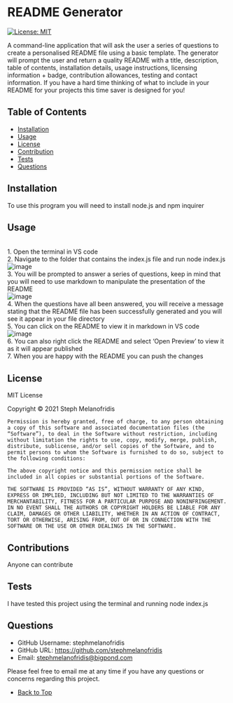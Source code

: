 
# README Generator
[![License: MIT](https://img.shields.io/badge/License-MIT-yellow.svg)](https://opensource.org/licenses/MIT)

A command-line application that will ask the user a series of questions to create a personalised README file using a basic template. The generator will prompt the user and return a quality README with a title, description, table of contents, installation details, usage instructions, licensing information + badge, contribution allowances, testing and contact information. If you have a hard time thinking of what to include in your README for your projects this time saver is designed for you!

## Table of Contents

- [Installation](#installation)
- [Usage](#usage)
- [License](#license)
- [Contribution](#contribution)
- [Tests](#tests)
- [Questions](#questions)

## Installation

To use this program you will need to install node.js and npm inquirer

## Usage

<br> 1. Open the terminal in VS code <br> 2. Navigate to the folder that contains the index.js file and run node index.js <br>  ![image](https://user-images.githubusercontent.com/82196946/127587539-910c0fca-f3f8-4dab-b31f-063c8ca98d8a.png) <br>  3. You will be prompted to answer a series of questions, keep in mind that you will need to use markdown to manipulate the presentation of the README <br>![image](https://user-images.githubusercontent.com/82196946/127587726-f989e3d0-c5d0-4070-a8a8-1f48008f06ed.png) <br> 4. When the questions have all been answered, you will receive a message stating that the README file has been successfully generated and you will see it appear in your file directory <br> 5. You can click on the README to view it in markdown in VS code <br>  ![image](https://user-images.githubusercontent.com/82196946/127587910-4dab621e-5eb0-4e0a-8110-cf2e95e3225d.png) <br> 6. You can also right click the README and select ‘Open Preview’ to view it as it will appear published <br> 7. When you are happy with the README you can push the changes

## License

MIT License

Copyright © 2021 Steph Melanofridis
                
    Permission is hereby granted, free of charge, to any person obtaining a copy of this software and associated documentation files (the “Software”), to deal in the Software without restriction, including without limitation the rights to use, copy, modify, merge, publish, distribute, sublicense, and/or sell copies of the Software, and to permit persons to whom the Software is furnished to do so, subject to the following conditions:
                
    The above copyright notice and this permission notice shall be included in all copies or substantial portions of the Software.
                
    THE SOFTWARE IS PROVIDED “AS IS”, WITHOUT WARRANTY OF ANY KIND, EXPRESS OR IMPLIED, INCLUDING BUT NOT LIMITED TO THE WARRANTIES OF MERCHANTABILITY, FITNESS FOR A PARTICULAR PURPOSE AND NONINFRINGEMENT. IN NO EVENT SHALL THE AUTHORS OR COPYRIGHT HOLDERS BE LIABLE FOR ANY CLAIM, DAMAGES OR OTHER LIABILITY, WHETHER IN AN ACTION OF CONTRACT, TORT OR OTHERWISE, ARISING FROM, OUT OF OR IN CONNECTION WITH THE SOFTWARE OR THE USE OR OTHER DEALINGS IN THE SOFTWARE.

## Contributions

Anyone can contribute

## Tests 

I have tested this project using the terminal and running node index.js

## Questions

* GitHub Username: stephmelanofridis
* GitHub URL: https://github.com/stephmelanofridis
* Email: stephmelanofridis@bigpond.com
    
Please feel free to email me at any time if you have any questions or concerns regarding this project.

- [Back to Top](#table-of-contents) 
    